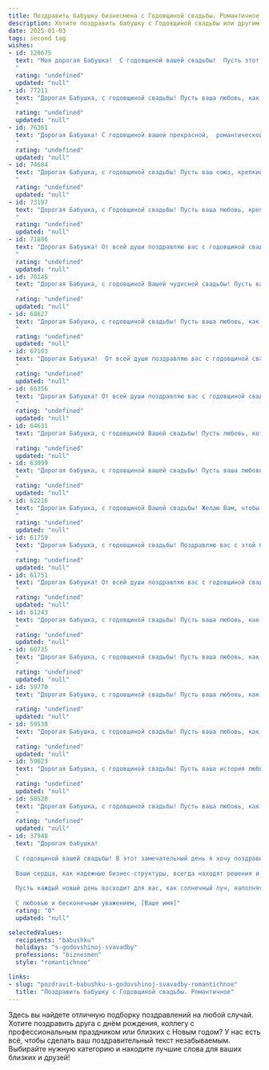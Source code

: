 ```yaml
---
title: Поздравить бабушку бизнесмена с Годовщиной свадьбы. Романтичное
description: Хотите поздравить бабушку с Годовщиной свадьбы или другим праздником? Наш ИИ создаст незабываемое поздравление, а вы обязательно выделитесь среди других.  
date: 2025-01-03
tags: second tag
wishes:
- id: 128675
  text: "Моя дорогая Бабушка!  С годовщиной вашей свадьбы!  Пусть этот день, как и ваша долгая совместная жизнь, будет наполнен теплом, нежностью и безграничной любовью.  Ваш пример – это настоящая книга о верности, доверии и крепких чувствах.  Пусть бизнесменская хватка вашего дедушки всегда дополняется вашей мудростью и очарованием.  Желаю вам еще долгих лет счастья, здоровья и радости, проведенных вместе!
  "
  rating: "undefined"
  updated: "null"
- id: 77211
  text: "Дорогая Бабушка, с годовщиной свадьбы! Пусть ваша любовь, как прекрасное вино, с годами становится только крепче и богаче. Желаю вам ещё долгих лет счастья, нежности и нескончаемого запаса романтических моментов!
  "
  rating: "undefined"
  updated: "null"
- id: 76361
  text: "Дорогая Бабушка! С годовщиной вашей прекрасной,  романтической  свадьбы! Желаю вам  такой же  нежной и  крепкой любви,  как  на протяжении всех прожитых вместе лет!  Пусть ваша  бизнес-империя  процветает, а сердце всегда  будет  полно  счастьем!
  "
  rating: "undefined"
  updated: "null"
- id: 74684
  text: "Дорогая Бабушка, с годовщиной свадьбы! Пусть ваш союз, крепкий и нежный, как вино, которое с годами становится только лучше, будет наполнен счастьем, любовью и  прекрасными воспоминаниями.  Пусть любовь бизнесмена и его прекрасной супруги  горит ярким пламенем и  озаряет  ваши жизни.  Будьте счастливы!
  "
  rating: "undefined"
  updated: "null"
- id: 73197
  text: "Дорогая Бабушка, с Годовщиной свадьбы! Пусть ваша любовь, крепкая и верная, как много лет назад, продолжает сиять ярким светом, озаряя все вокруг. Желаю вам ещё долгих лет счастливой жизни, наполненных любовью, счастьем и взаимным уважением.
  "
  rating: "undefined"
  updated: "null"
- id: 71886
  text: "Дорогая Бабушка! От всей души поздравляю вас с годовщиной свадьбы! Желаю вам, чтобы ваша любовь, как вино, с годами становилась только крепче и богаче. Пусть ваш дом всегда будет наполнен теплотой, счастьем и нежностью. Вы – пример настоящей любви и благополучия, вы – вдохновение для всех нас. С юбилеем!
  "
  rating: "undefined"
  updated: "null"
- id: 70145
  text: "Дорогая Бабушка, с годовщиной Вашей чудесной свадьбы! Пусть ваша любовь, как крепкое вино, становится только богаче и ароматнее с каждым годом. Желаю вам долгих лет совместной жизни, наполненных счастьем, нежностью и заботой друг о друге. Пусть ваши бизнес-проекты процветают, а семейный очаг всегда сияет теплом и уютом!
  "
  rating: "undefined"
  updated: "null"
- id: 68627
  text: "Дорогая Бабушка, с годовщиной свадьбы! Пусть ваша любовь, как крепкое вино, с годами становится только богаче и ароматнее. Желаю вам, чтобы каждый день был наполнен счастьем, нежностью и теплом, а ваш бизнес процветал как сад в пору цветения!
  "
  rating: "undefined"
  updated: "null"
- id: 67103
  text: "Дорогая Бабушка!  От всей души поздравляю вас с годовщиной свадьбы!  С годами ваша любовь только крепнет, а бизнес, как и вы с Дедушкой, процветает. Вы – прекрасный пример настоящей любви и крепкой семьи, которая всегда будет образцом для подражания. Желаю вам долгих лет счастья, здоровья, процветания и чтобы каждый день был наполнен любовью, как в день вашей свадьбы.
  "
  rating: "undefined"
  updated: "null"
- id: 66356
  text: "Дорогая Бабушка! От всей души поздравляю вас с годовщиной свадьбы! Желаю вам, чтобы ваши сердца продолжали биться в унисон, как и много лет назад, чтобы в вашем доме всегда царила любовь, а ваши глаза светились от счастья. Пусть ваша история любви будет источником вдохновения для всех нас!
  "
  rating: "undefined"
  updated: "null"
- id: 64631
  text: "Дорогая Бабушка, с годовщиной Вашей свадьбы! Пусть любовь, которая соединила Ваши сердца, сияет с такой же яркостью, как в день свадьбы,  и пусть ваш бизнес процветает, принося радость и благополучие Вам и Вашей семье!
  "
  rating: "undefined"
  updated: "null"
- id: 63099
  text: "Дорогая бабушка, с годовщиной вашей свадьбы! Пусть ваша любовь, как крепкое вино, с годами становится только богаче, а воспоминания о прожитых годах согревают ваши сердца и дарят радость. Желаю вам долгих лет в окружении любви и благополучия!
  "
  rating: "undefined"
  updated: "null"
- id: 62216
  text: "Дорогая Бабушка, с годовщиной Вашей свадьбы! Желаю Вам, чтобы любовь, которая сияет в ваших глазах, была такой же яркой и крепкой, как и в день вашей свадьбы. Пусть ваши дни будут полны радости, а ваш дом - комфортом и теплом. Счастья вам, мои дорогие!
  "
  rating: "undefined"
  updated: "null"
- id: 61759
  text: "Дорогая Бабушка, с годовщиной свадьбы! Поздравляю вас с этой прекрасной датой, которая символизирует долгие годы любви, верности и прочного союза. Желаю вам, чтобы ваш бизнесменский успех и романтическая любовь всегда шли рука об руку, принося вам не только материальные блага, но и безмерную радость и счастье!
  "
  rating: "undefined"
  updated: "null"
- id: 61751
  text: "Дорогая Бабушка! От всей души поздравляю вас с годовщиной свадьбы! Пусть ваша любовь, как и ваш бизнес, процветает год от года, и вы всегда остаетесь опорой друг для друга. Счастья вам, тепла и нежности!
  "
  rating: "undefined"
  updated: "null"
- id: 61243
  text: "Дорогая бабушка, с годовщиной свадьбы! Пусть ваша любовь, как вино, с годами становится только крепче и слаще. Желаю вам бесконечного счастья, тепла и нежности, которые вы дарите друг другу каждый день. Вы – прекрасный пример семейного счастья и настоящей любви.
  "
  rating: "undefined"
  updated: "null"
- id: 60735
  text: "Дорогая Бабушка, с годовщиной свадьбы! Пусть ваша любовь, как крепкое вино, с годами становится только слаще и богаче, а ваша жизнь – полна радости, тепла и ярких моментов, как роскошный бизнес-проект, который вы с дедушкой так успешно строили долгие годы!
  "
  rating: "undefined"
  updated: "null"
- id: 59770
  text: "Дорогая Бабушка, с годовщиной свадьбы! Пусть ваша любовь, как старое вино, становится только крепче с каждым годом. Вы – истинные бизнесмены любви, и ваше сердце, как процветающая компания, всегда наполнено заботой, теплом и нежностью. Желаю вам  многих лет счастья, здоровья и, конечно же, новых романтических начинаний!
  "
  rating: "undefined"
  updated: "null"
- id: 59538
  text: "Дорогая Бабушка, с годовщиной свадьбы! Пусть ваша любовь, как крепкое вино, с годами становится только богаче и ароматнее. Желаю вам еще долгих лет счастливой совместной жизни, наполненных теплом, нежностью и радостью. Пусть ваш бизнес процветает, а вы всегда остаетесь опорой друг для друга!
  "
  rating: "undefined"
  updated: "null"
- id: 59023
  text: "Дорогая Бабушка, с годовщиной свадьбы! Пусть ваша история любви, как крепкое вино, с каждым годом становится все насыщеннее и ароматнее. Пусть бизнес-успехи вашего любимого мужчины всегда будут в нужном объеме, а ваши сердца по-прежнему бьются в унисон. Счастья вам, любви и процветания!
  "
  rating: "undefined"
  updated: "null"
- id: 58528
  text: "Дорогая Бабушка, с годовщиной свадьбы! Пусть ваша любовь, как крепкое вино, с годами становится только богаче и ароматнее. Вы - пример настоящей любви и преданности, ваш бизнес  процветает, а ваша семья – это ваша  самая большая гордость. Желаю вам ещё долгих лет счастья, взаимопонимания и нежных объятий.
  "
  rating: "undefined"
  updated: "null"
- id: 37948
  text: "Дорогая бабушка!
  
  С годовщиной вашей свадьбы! В этот замечательный день я хочу поздравить вас с невероятным путешествием, которое вы прошли вместе, рука об руку. Вы оба — яркое воплощение любви и преданности, которые выдержали испытание временем.
  
  Ваши сердца, как надежные бизнес-структуры, всегда находят решения и идут к намеченной цели. Вы стали прекрасным примером для всех нас, показывая, что истинная сила любви может преодолеть любые преграды.
  
  Пусть каждый новый день восходит для вас, как солнечный луч, наполняя вашу жизнь радостью и幸福ом. Желаю вам здоровья, взаимопонимания и ярких эмоций в каждом моменте. Пусть любовь, с которой вы соединили свои жизни, продолжает расти и вдохновлять окружающих.
  
  С любовью и бесконечным уважением, [Ваше имя]"
  rating: "0"
  updated: "null"

selectedValues:
  recipients: "babushku"
  holidays: "s-godovshinoj-svavadby"
  professions: "biznesmen"
  style: "romantichnoe"

links:
- slug: "pozdravit-babushku-s-godovshinoj-svavadby-romantichnoe"
  title: "Поздравить бабушку с Годовщиной свадьбы. Романтичное"
---
```


Здесь вы найдете отличную подборку поздравлений на любой случай. 
Хотите поздравить друга с днём рождения, коллегу с профессиональным праздником или близких с Новым годом? У нас есть всё, чтобы сделать ваш поздравительный текст незабываемым. Выбирайте нужную категорию и находите лучшие слова для ваших близких и друзей!
